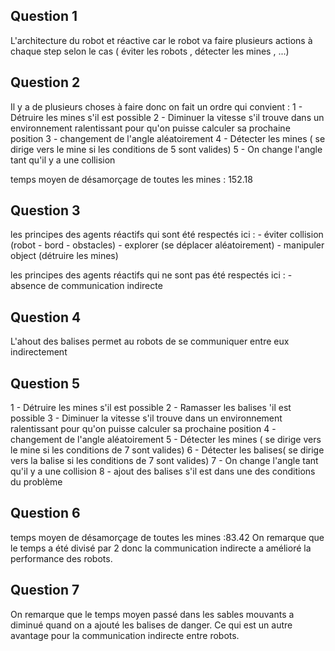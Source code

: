 ## Question 1
L'architecture du robot et réactive car le robot va faire plusieurs actions à chaque step selon le cas ( éviter les robots , détecter les mines , ...) 

## Question 2

Il y a de plusieurs choses à faire donc on fait un ordre qui convient : 
1 - Détruire les mines s'il est possible
2 - Diminuer la vitesse s'il trouve dans un environnement ralentissant pour qu'on puisse calculer sa prochaine position
3 - changement de l'angle aléatoirement
4 - Détecter les mines ( se dirige vers le mine si les conditions de 5 sont valides)
5 - On change l'angle tant qu'il y a une collision

temps moyen de désamorçage de toutes les mines : 152.18

## Question 3

les principes des agents réactifs qui sont  été respectés ici : 
	- éviter collision (robot - bord - obstacles)
	- explorer (se déplacer aléatoirement)
	- manipuler object (détruire les mines)

les principes des agents réactifs qui ne sont pas été respectés ici : 
 	- absence de communication indirecte
	
## Question 4

L'ahout des balises permet au robots de se communiquer entre eux indirectement


## Question 5

1 - Détruire les mines s'il est possible
2 - Ramasser les balises 'il est possible
3 - Diminuer la vitesse s'il trouve dans un environnement ralentissant pour qu'on puisse calculer sa prochaine position
4 - changement de l'angle aléatoirement
5 - Détecter les mines ( se dirige vers le mine si les conditions de 7 sont valides)
6 - Détecter les balises( se dirige vers la balise si les conditions de 7 sont valides)
7 - On change l'angle tant qu'il y a une collision
8 -  ajout des balises s'il est dans une des conditions du problème 

## Question 6

temps moyen de désamorçage de toutes les mines :83.42 
On remarque que le temps a été divisé par 2 donc la communication indirecte a amélioré
la performance des robots.

## Question 7

On remarque que le temps moyen passé dans les sables mouvants a diminué quand on a ajouté les balises de danger.
Ce qui est un autre avantage pour la communication indirecte entre robots.


